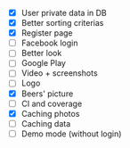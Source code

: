 - [x] User private data in DB
- [x] Better sorting criterias
- [x] Register page
- [ ] Facebook login
- [ ] Better look
- [ ] Google Play
- [ ] Video + screenshots
- [ ] Logo
- [x] Beers' picture
- [ ] CI and coverage 
- [x] Caching photos
- [ ] Caching data
- [ ] Demo mode (without login)
